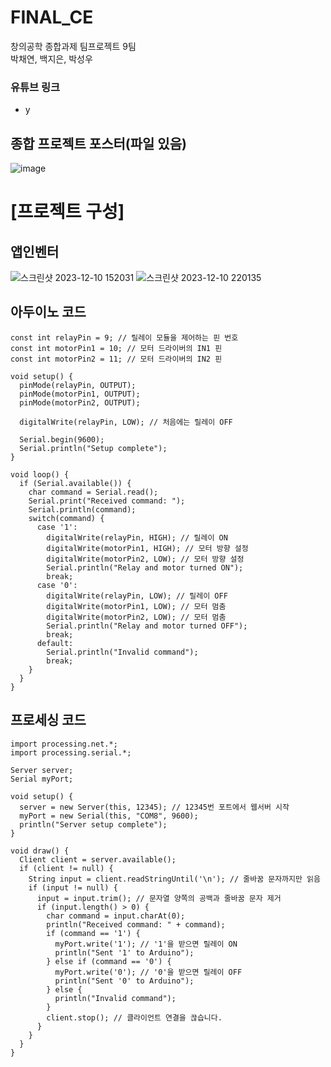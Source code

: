 # FINAL_CE
창의공학 종합과제 팀프로젝트 9팀</br>
박채연, 백지은, 박성우</br>
### 유튜브 링크
- y

## 종합 프로젝트 포스터(파일 있음)
![image](https://github.com/qcd126/FINAL_CE/assets/128008018/7e4d107b-c538-44bb-a932-7b167bded79c)

# [프로젝트 구성]
## 앱인벤터
![스크린샷 2023-12-10 152031](https://github.com/qcd126/FINAL_CE/assets/128008018/4f541f6c-bfdb-4509-9803-d3119391852e) ![스크린샷 2023-12-10 220135](https://github.com/qcd126/FINAL_CE/assets/128008018/b29a019f-75bb-4ef4-a733-0539115a2870)


## 아두이노 코드
```
const int relayPin = 9; // 릴레이 모듈을 제어하는 핀 번호
const int motorPin1 = 10; // 모터 드라이버의 IN1 핀
const int motorPin2 = 11; // 모터 드라이버의 IN2 핀

void setup() {
  pinMode(relayPin, OUTPUT);
  pinMode(motorPin1, OUTPUT);
  pinMode(motorPin2, OUTPUT);
  
  digitalWrite(relayPin, LOW); // 처음에는 릴레이 OFF
  
  Serial.begin(9600);
  Serial.println("Setup complete");
}

void loop() {
  if (Serial.available()) {
    char command = Serial.read();
    Serial.print("Received command: ");
    Serial.println(command);
    switch(command) {
      case '1':
        digitalWrite(relayPin, HIGH); // 릴레이 ON
        digitalWrite(motorPin1, HIGH); // 모터 방향 설정
        digitalWrite(motorPin2, LOW); // 모터 방향 설정
        Serial.println("Relay and motor turned ON");
        break;
      case '0':
        digitalWrite(relayPin, LOW); // 릴레이 OFF
        digitalWrite(motorPin1, LOW); // 모터 멈춤
        digitalWrite(motorPin2, LOW); // 모터 멈춤
        Serial.println("Relay and motor turned OFF");
        break;
      default:
        Serial.println("Invalid command");
        break;
    }
  }
}

```

## 프로세싱 코드
```
import processing.net.*;
import processing.serial.*;

Server server;
Serial myPort;

void setup() {
  server = new Server(this, 12345); // 12345번 포트에서 웹서버 시작
  myPort = new Serial(this, "COM8", 9600);
  println("Server setup complete");
}

void draw() {
  Client client = server.available();
  if (client != null) {
    String input = client.readStringUntil('\n'); // 줄바꿈 문자까지만 읽음
    if (input != null) {
      input = input.trim(); // 문자열 양쪽의 공백과 줄바꿈 문자 제거
      if (input.length() > 0) {
        char command = input.charAt(0);
        println("Received command: " + command);
        if (command == '1') {
          myPort.write('1'); // '1'을 받으면 릴레이 ON
          println("Sent '1' to Arduino");
        } else if (command == '0') {
          myPort.write('0'); // '0'을 받으면 릴레이 OFF
          println("Sent '0' to Arduino");
        } else {
          println("Invalid command");
        }
        client.stop(); // 클라이언트 연결을 끊습니다.
      }
    }
  }
}

```

